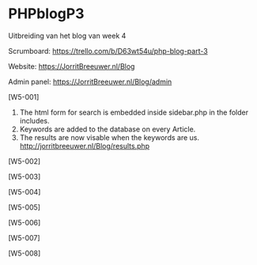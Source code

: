 # PHPblogP3

Uitbreiding van het blog van week 4

Scrumboard: https://trello.com/b/D63wt54u/php-blog-part-3

Website: https://JorritBreeuwer.nl/Blog

Admin panel: https://JorritBreeuwer.nl/Blog/admin

[W5-001]

   1. The html form for search is embedded inside sidebar.php in the folder includes.
   2. Keywords are added to the database on every Article.
   3. The results are now visable when the keywords are us. http://jorritbreeuwer.nl/Blog/results.php

[W5-002]


[W5-003]

   
[W5-004]


[W5-005]


[W5-006]

[W5-007]

[W5-008]

   
